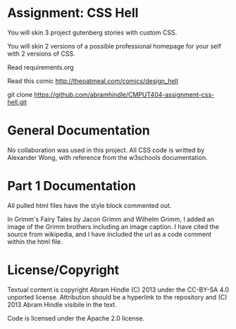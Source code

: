 Assignment: CSS Hell
====================

You will skin 3 project gutenberg stories with custom CSS.

You will skin 2 versions of a possible professional homepage for your
self with 2 versions of CSS.

Read requirements.org

Read this comic http://theoatmeal.com/comics/design_hell

git clone https://github.com/abramhindle/CMPUT404-assignment-css-hell.git

General Documentation
=====================
No collaboration was used in this project. All CSS code is writted by Alexander Wong, with reference from the w3schools documentation.

Part 1 Documentation
====================
All pulled html files have the style block commented out. 

In Grimm's Fairy Tales by Jacon Grimm and Wilhelm Grimm, I added an image of the Grimm brothers including an image caption. I have cited the source from wikipedia, and I have included the url as a code comment within the html file.

License/Copyright
=================

Textual content is copyright Abram Hindle (C) 2013 under the CC-BY-SA
4.0 unported license. Attribution should be a hyperlink to the
repository and (C) 2013 Abram Hindle visibile in the text.

Code is licensed under the Apache 2.0 license.
